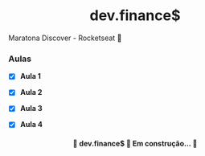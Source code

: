 <h1 align="center">dev.finance$</h1>

<p> Maratona Discover - Rocketseat 🚀 </p>



### Aulas

- [x] **Aula 1** 
- [x] **Aula 2**
- [x] **Aula 3**
- [x] **Aula 4**



<h4 align="center">  🚧 dev.finance$ 🚀 Em construção...  🚧 </h4>

